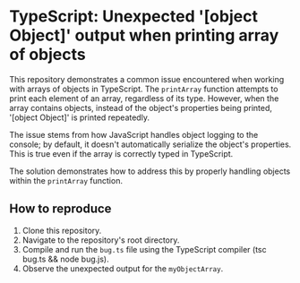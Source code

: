 # TypeScript: Unexpected '[object Object]' output when printing array of objects

This repository demonstrates a common issue encountered when working with arrays of objects in TypeScript.  The `printArray` function attempts to print each element of an array, regardless of its type.  However, when the array contains objects, instead of the object's properties being printed, '[object Object]' is printed repeatedly.

The issue stems from how JavaScript handles object logging to the console; by default, it doesn't automatically serialize the object's properties.  This is true even if the array is correctly typed in TypeScript.

The solution demonstrates how to address this by properly handling objects within the `printArray` function. 

## How to reproduce
1. Clone this repository.
2. Navigate to the repository's root directory.
3. Compile and run the `bug.ts` file using the TypeScript compiler (tsc bug.ts && node bug.js). 
4. Observe the unexpected output for the `myObjectArray`.